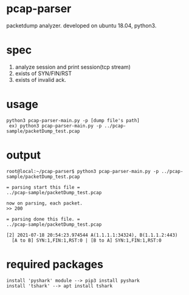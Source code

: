 # pcap-parser
packetdump analyzer.
developed on ubuntu 18.04, python3.

# spec
1. analyze session and print session(tcp stream)
2. exists of SYN/FIN/RST
3. exists of invalid ack.

# usage
```
python3 pcap-parser-main.py -p [dump file's path]
 ex) python3 pcap-parser-main.py -p ../pcap-sample/packetDump_test.pcap
```

# output
```
root@local:~/pcap-parser$ python3 pcap-parser-main.py -p ../pcap-sample/packetDump_test.pcap

= parsing start this file =
../pcap-sample/packetDump_test.pcap

now on parsing, each packet.
>> 200

= parsing done this file. =
../pcap-sample/packetDump_test.pcap

[2] 2021-07-18 20:54:23.974544 A(1.1.1.1:34324), B(1.1.1.2:443)
  [A to B] SYN:1,FIN:1,RST:0 | [B to A] SYN:1,FIN:1,RST:0
```

# required packages
```
install 'pyshark' module --> pip3 install pyshark
install 'tshark' --> apt install tshark
```
